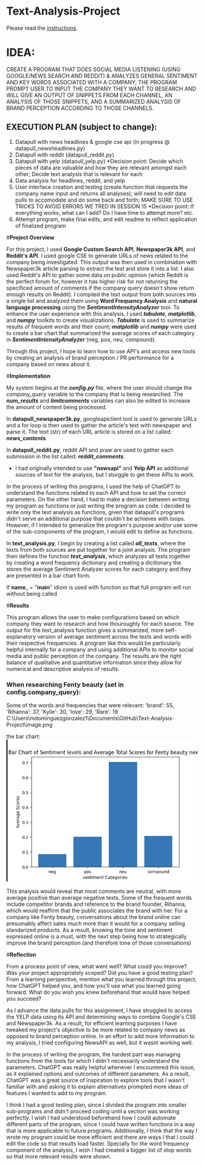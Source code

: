 # Text-Analysis-Project
 
Please read the [instructions](instructions.md).

# IDEA:
CREATE A PROGRAM THAT DOES SOCIAL MEDIA LISTENING (USING GOOGLE/NEWS SEARCH AND REDDIT) & ANALYZES GENERAL SENTIMENT AND KEY WORDS ASSOCIATED WITH A COMPANY; THE PROGRAM PROMPT USER TO INPUT THE COMPANY THEY WANT TO RESEARCH AND WILL GIVE AN OUTPUT OF SNIPPETS FROM EACH CHANNEL, AN ANALYSIS OF THOSE SNIPPETS, AND A SUMMARIZED ANALYSIS OF BRAND PERCEPTION ACCORDING TO THOSE CHANNELS.

## EXECUTION PLAN (subject to change):
1. Datapull with news headlines & google cse api (in progress @ datapull_newsheadlines.py) 
2. Datapull with reddit (datapull_reddit.py)
3. Datapull with yelp (dataoull_yelp.py)
 *Decision point: Decide which pieces of data are valuable and how they are relevant amongst each other; Decide text analysis that is relevant for each
4. Data analysis for headlines, reddit, and yelp
5. User interface creation and testing (create function that requests the company name input and returns all analyses); will need to edit data pulls to accomodate and do some back and forth; MAKE SURE TO USE TRICKS TO AVOID ERRORS WE TRED IN SESSION 15
*Decision point: If everything works, what can I add? Do I have time to attempt more? etc.
6. Attempt program, make final edits, and edit readme to reflect application of finalized program


#**Project Overview** 

For this project, I used **Google Custom Search API**, **Newspaper3k API**, and **Reddit's API**. I used google CSE to generate URLs of news related to the company being investigated. This output was then used in combination with Newspaper3k article parsing to extract the text and store it into a list. I also used Reddit's API to gather some data on public opinion (which Reddit is the perfect forum for, however it has higher risk for not returning the specificed amount of comments if the company query doesn't show return enough results on Reddit). I compiled the text output from both sources into a single list and analyzed them using **Word Frequency Analysis** and **natural language processing** using the ***SentimentIntensityAnalyzer*** tool. To enhance the user experience with this analysis, I used ***tabulate***, ***matplotlib***, and ***numpy*** toolkits to create visualizations. ***Tabulate*** is used to summarize results of frequent words and their count; ***matplotlib*** and ***numpy*** were used to create a bar chart that summarized the average scores of each category in ***SentimentIntensityAnalyzer*** (neg, pos, neu, compound).

Through this project, I hope to learn how to use API's and access new tools by creating an analysis of brand perception / PR performance for a company based on news about it.

#**Implementation** 

My system begins at the ***config.py*** file, where the user should change the *company_query* variable to the company that is being researched. The ***num_results*** and ***limitcomments*** variables can also be edited to increase the amount of content being processed. 

In **datapull_newspaper3k.py**, googleapiclient tool is used to generate URLs and a for loop is then used to gather the article's text with newspaper and parse it. The text (str) of each URL article is stored on a list called: ***news_contents***. 

In **datapull_reddit.py**,  reddit API and praw are used to gather each submission in the list called: ***reddit_comments***.

* I had originally intended to use **"newsapi"** and **Yelp API** as additional sources of text for the analysis, but I sturggle to get these APIs to work. 

In the process of writing this programs, I used the help of ChatGPT to understand the functions related to each API and how to set the correct parameters. On the other hand, I had to make a decision between writing my program as functions or just writing the program as code. I decided to write only the text analysis as functions, given that datapull's programs didn't serve an additional purpose that couldn't be achieves with loops. However, if I intended to generalize the program's purpose and/or use some of the sub-components of the program, I would edit to define as functions. 

In **text_analysis.py**, I begin by creating a list called ***all_texts***, where the texts from both sources are put together for a joint analysis. The program then defines the function ***text_analysis***, which analyzes all texts together by creating a word frequency dictionary and creating a dicitionary the stores the average Sentiment Analyzer scores for each category and they are presented in a bar chart form. 

If __name___ = "__main__" idiom is used with function so that full program will run without being called


#**Results** 

This program allows the user to make configurations based on which company they want to research and how thouroughly for each source. The output for the text_analysis function gives a summarized, more self-explanatory version of average sentiment across the texts and words with their respective frequencies. A program like this would be particularly helpful internally for a company and using additional APIs to monitor social media and public perception of the company. The results are the right balance of qualitative and quantitative information since they allow for numerical and descriptive analysis of results. 

### When researching Fenty beauty (set in config.company_query):

Some of the words and frequencies that were relevant:
'brand': 55,  'Rihanna': 37, 'Kylie': 30, 'love': 29,  'Rare': 19 
C:\Users\mdominguezgonzalez1\Documents\GitHub\Text-Analysis-Project\image.png


the bar chart:
![Alt text](image-2.png)

This analysis would reveal that most comments are neutral, with more average positive than average negative texts.  Some of the frequent words include competitor brands and reference to the brand founder, Rihanna, which would reaffirm that the public associates the brand with her. For a company like Fenty beauty, conversations about the brand online can presumably affect sales much more than it would for a company selling standarized products. As a result, knowing the tone and sentiment expressed online is a must, with the next step being how to strategically improve the brand perception (and therefore tone of those conversations)


#**Reflection** 

From a process point of view, what went well? What could you improve? Was your project appropriately scoped? Did you have a good testing plan?
From a learning perspective, mention what you learned through this project, how ChatGPT helped you, and how you'll use what you learned going forward. What do you wish you knew beforehand that would have helped you succeed?


As I advance the data pulls for this assignment, I have struggled to access the YELP data using its API and determining ways to combine Google's CSE and Newspaper3k. As a result, for efficient learning purposes I have tweaked my project's objective to be more related to company news as opposed to brand perception online. In an effort to add more information to my analysis, I tried configuring NewsAPI as well, but it wasnt working well. 

In the process of writing the program, the hardest part was managing functions from the tools for which I didn't necessarily understand the parameters. ChatGPT was really helpful whenever I encountered this issue, as it explained options and outcomes of different parameters. As a result, ChatGPT was a great source of inspiration to explore tools that I wasn't familiar with and asking it to explain alternatives prompted more ideas of features I wanted to add to my program. 

I think I had a good testing plan, since I divided the program into smaller sub-programs and didn't proceed coding until a section was working perfectly. I wish I had understood beforehand how I could automate different parts of the program, since I could have written functions in a way that is more applicable to future programs. Additionally, I think that the way I wrote my program could be more efficient and there are ways I that I could edit the code so that results load faster. Specially for the word frequency component of the analysis, I wish I had created a bigger list of stop words so that more relevant results were shown.




